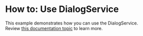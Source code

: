 # How to: Use DialogService


This example demonstrates how you can use the DialogService.<br />Review <a href="https://documentation.devexpress.com/#WPF/CustomDocument17467">this documentation topic</a> to learn more.

<br/>


